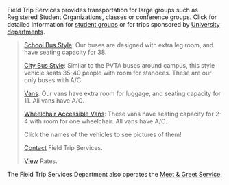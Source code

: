 Field Trip Services provides transportation for large groups such as Registered
Student Organizations, classes or conference groups. Click for detailed information
for [student groups][stud] or for trips sponsored by [University departments][dept].

> [School Bus Style][sch]:
> Our buses are designed with extra leg room, and have seating capacity for 38.
>
> [City Bus Style][rts]:
> Similar to the PVTA buses around campus, this style vehicle seats 35-40 people
> with room for standees. These are our only buses with A/C.
>
> [Vans][van]:
> Our vans have extra room for luggage, and seating capacity for 11. All vans have 
> A/C.
>
> [Wheelchair Accessible Vans][stv]:
> These vans have seating capacity for 2-4 with room for one wheelchair. All vans 
> have A/C.
>
> Click the names of the vehicles to see pictures of them!
>
> [Contact][contact] Field Trip Services.
>
> [View][rates] Rates.

The Field Trip Services Department also operates the [Meet & Greet Service][mgs].

[stud]: student_ft.html
[dept]: depts_ft.html
[sch]: ft_schoolbuses.html
[rts]: ft_rts.html
[van]: ft_vans.html
[stv]: ft_st_vans.html
[contact]: contact_ft.html
[rates]: rates_ft.html
[mgs]: meet_greet.html
